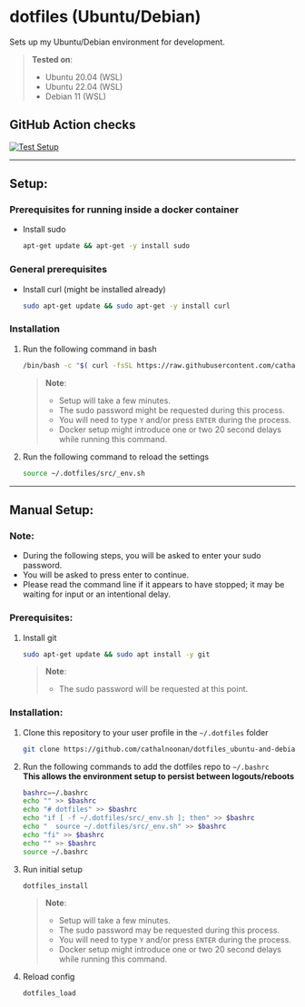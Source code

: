 # dotfiles (Ubuntu/Debian)
Sets up my Ubuntu/Debian environment for development.
> **Tested on**:
> - Ubuntu 20.04 (WSL)
> - Ubuntu 22.04 (WSL)
> - Debian 11 (WSL)

## GitHub Action checks
[![Test Setup](https://github.com/cathalnoonan/dotfiles_ubuntu-and-debian/actions/workflows/test_setup.yml/badge.svg)](https://github.com/cathalnoonan/dotfiles_ubuntu-and-debian/actions/workflows/test_setup.yml)

---

## Setup:
### Prerequisites for running inside a docker container
- Install sudo
  ```sh
  apt-get update && apt-get -y install sudo
  ```

### General prerequisites
- Install curl (might be installed already)
  ```sh
  sudo apt-get update && sudo apt-get -y install curl
  ```

### Installation
1. Run the following command in bash
   ```sh
   /bin/bash -c "$( curl -fsSL https://raw.githubusercontent.com/cathalnoonan/dotfiles_ubuntu-and-debian/HEAD/setup.sh )"
   ```
   > **Note**:
   > - Setup will take a few minutes.
   > - The sudo password might be requested during this process.
   > - You will need to type `Y` and/or press `ENTER` during the process.
   > - Docker setup might introduce one or two 20 second delays while running this command.
3. Run the following command to reload the settings
   ```sh
   source ~/.dotfiles/src/_env.sh
   ```

---

## Manual Setup:
### Note:
- During the following steps, you will be asked to enter your sudo password.
- You will be asked to press enter to continue.
- Please read the command line if it appears to have stopped; it may be waiting for input or an intentional delay.

### Prerequisites:
1. Install git
   ```sh
   sudo apt-get update && sudo apt install -y git
   ```
   > **Note**:
   > - The sudo password will be requested at this point.

### Installation:
1. Clone this repository to your user profile in the `~/.dotfiles` folder
   ```sh
   git clone https://github.com/cathalnoonan/dotfiles_ubuntu-and-debian.git ~/.dotfiles
   ```

2. Run the following commands to add the dotfiles repo to `~/.bashrc` \
   **This allows the environment setup to persist between logouts/reboots**
   ```sh
   bashrc=~/.bashrc
   echo "" >> $bashrc
   echo "# dotfiles" >> $bashrc
   echo "if [ -f ~/.dotfiles/src/_env.sh ]; then" >> $bashrc
   echo "  source ~/.dotfiles/src/_env.sh" >> $bashrc
   echo "fi" >> $bashrc
   echo "" >> $bashrc
   source ~/.bashrc
   ```

3. Run initial setup
   ```sh
   dotfiles_install
   ```
   > **Note**:
   > - Setup will take a few minutes.
   > - The sudo password may be requested during this process.
   > - You will need to type `Y` and/or press `ENTER` during the process.
   > - Docker setup might introduce one or two 20 second delays while running this command.

4. Reload config
   ```sh
   dotfiles_load
   ```

